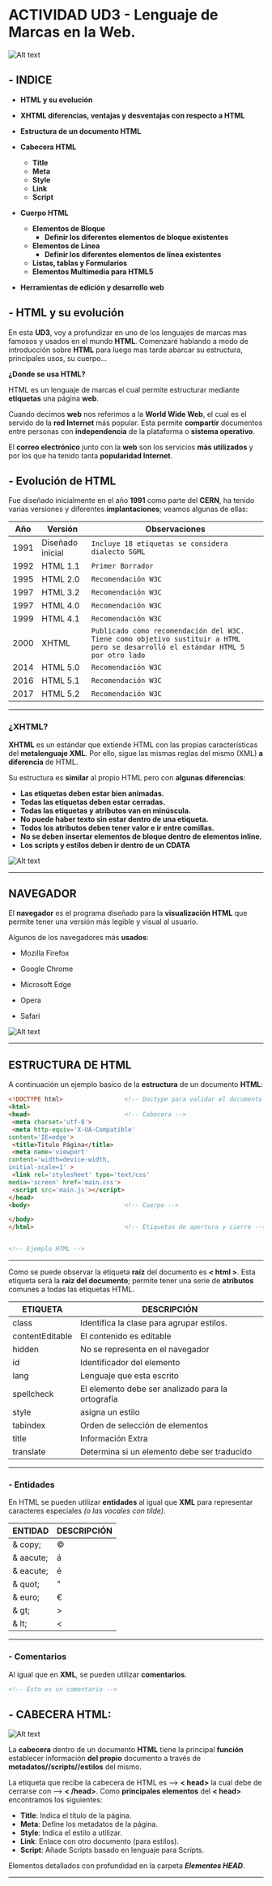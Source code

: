 # ACTIVIDAD UD3 - Lenguaje de Marcas en la Web. 

![Alt text](image.png)

## - **INDICE** ##
+ **HTML y su evolución**

+ **XHTML diferencias, ventajas y desventajas con respecto a HTML**

+ **Estructura de un documento HTML**

+ **Cabecera HTML**
    + **Title**
    + **Meta**
    + **Style**
    + **Link**
    + **Script**

+ **Cuerpo HTML** 
  + **Elementos de Bloque**
    + **Definir los diferentes elementos de bloque existentes**
  + **Elementos de Línea**
    + **Definir los diferentes elementos de línea existentes**
  + **Listas, tablas y Formularios**
  + **Elementos Multimedia para HTML5**
+ **Herramientas de edición y desarrollo web**


## - **HTML y su evolución** 

En esta **UD3**, voy a profundizar en uno de los lenguajes de marcas mas famosos y usados en el mundo **HTML**. Comenzaré hablando a modo de introducción sobre **HTML** para luego mas tarde abarcar su estructura, principales usos, su cuerpo...

**¿Donde se usa HTML?**

HTML es un lenguaje de marcas el cual permite estructurar mediante **etiquetas** una página **web**.

Cuando decimos **web** nos referimos a la **World Wide Web**, el cual es el servido de la **red Internet** más popular. Esta permite **compartir** documentos entre personas con **independencia** de la plataforma o **sistema operativo**.

El **correo electrónico** junto con la **web** son los servicios **más utilizados** y por los que ha tenido tanta **popularidad Internet**.


 
## - **Evolución de HTML**

Fue diseñado inicialmente en el año **1991** como parte del **CERN**, ha tenido varias versiones y diferentes **implantaciones**; veamos algunas de ellas:

| Año | Versión  | Observaciones |
|----------|----------|----------|
| 1991    | Diseñado inicial   | ```Incluye 18 etiquetas se considera dialecto SGML```   |
| 1992   | HTML 1.1  | ```Primer Borrador```  |
| 1995   | HTML 2.0   | ````Recomendación W3C````   |
| 1997    | HTML 3.2   | ```Recomendación W3C```  |
| 1997    | HTML 4.0   | ```Recomendación W3C```|
| 1999    | HTML 4.1   | ```Recomendación W3C```|
| 2000    | XHTML   | ```Publicado como recomendación del W3C. Tiene como objetivo sustituir a HTML pero se desarrolló el estándar HTML 5 por otro lado```  |
| 2014    | HTML 5.0   | ```Recomendación W3C```|
| 2016    | HTML 5.1 | ```Recomendación W3C```|
| 2017    | HTML 5.2   | ```Recomendación W3C```|

----
###  **¿XHTML?**

**XHTML** es un estándar que extiende HTML con las propias características del **metalenguaje XML**. Por ello, sigue las mismas reglas del mismo (XML) **a diferencia** de HTML.

Su estructura es **similar** al propio HTML pero con **algunas diferencias**:

  + **Las etiquetas deben estar bien animadas.**
  + **Todas las etiquetas deben estar cerradas.**
  + **Todas las etiquetas y atributos van en minúscula.**
  + **No puede haber texto sin estar dentro de una etiqueta.**
  + **Todos los atributos deben tener valor e ir entre comillas.**
  + **No se deben insertar elementos de bloque dentro de elementos inline.**
  + **Los scripts y estilos deben ir dentro de un CDATA**
  
![Alt text](image-1.png)

----
##  **NAVEGADOR**

El **navegador** es el programa diseñado para la **visualización HTML** que permite tener una versión más legible y visual al usuario.

Algunos de los navegadores más **usados**:

  + Mozilla Firefox

  + Google Chrome
  
  + Microsoft Edge

  + Opera

  + Safari

![Alt text](image-2.png)

 ---------------
##  **ESTRUCTURA DE HTML**

A continuación un ejemplo basico de la **estructura** de un documento **HTML**:

```HTML
<!DOCTYPE html>                 <!-- Doctype para validar el documento --> 
<html>
<head>                          <!-- Cabecera --> 
 <meta charset='utf-8'>
 <meta http-equiv='X-UA-Compatible'
content='IE=edge'>
 <title>Titulo Página</title>
 <meta name='viewport'
content='width=device-width,
initial-scale=1' >
 <link rel='stylesheet' type='text/css'
media='screen' href='main.css'>
 <script src='main.js'></script>
</head>
<body>                          <!-- Cuerpo --> 

</body>
</html>                         <!-- Etiquetas de apertura y cierre --> 


<!-- Ejemplo HTML --> 
``````
----

Como se puede observar la etiqueta **raíz** del documento es **< html >**. Esta etiqueta será la **raíz del documento**; permite tener una serie de **atributos** comunes a todas las etiquetas HTML.

| ETIQUETA | DESCRIPCIÓN  |
|----------|----------|
| class    | Identifica la clase para agrupar estilos.   |
| contentEditable   | El contenido es editable  | 
| hidden   | No se representa en el navegador |
| id    | Identificador del elemento   |
| lang    | Lenguaje que esta escrito   |
| spellcheck    | El elemento debe ser analizado para la ortografía   |
| style    | asigna un estilo   |
| tabindex    | Orden de selección de elementos   |
| title    | Información Extra |
| translate    | Determina si un elemento debe ser traducido  |

-----
### - **Entidades**

En HTML se pueden utilizar **entidades** al igual que **XML** para representar caracteres especiales *(o las vocales con tilde)*.

| ENTIDAD | DESCRIPCIÓN  |
|----------|----------|
| & copy;    | &copy;   |
| & aacute;   | &aacute;  | 
| & eacute;   | &eacute; |
| & quot;    | &quot;   |
| & euro;    | &euro;   |
| & gt;    |  &gt;    |
| & lt;    | &lt;   |

------------------------------------------------------------------

### - **Comentarios** 

Al igual que en **XML**, se pueden utilizar **comentarios**.

````HTML
<!-- Esto es un comentario -->
````````
## - **CABECERA HTML**:
![Alt text](image-3.png)

La **cabecera** dentro de un documento **HTML** tiene la principal **función** establecer información **del propio** documento a través de **metadatos//scripts//estilos** del mismo.


La etiqueta que recibe la cabecera de HTML es --> **< head>** la cual debe de cerrarse con --> **< /head>**. Como **principales elementos** del **< head>** encontramos los siguientes:


  + **Title**: Indica el título de la página.
  + **Meta**: Define los metadatos de la página.
  + **Style**: Indica el estilo a utilizar.
  + **Link**: Enlace con otro documento (para estilos).
  + **Script**: Añade Scripts basado en lenguaje para Scripts.

Elementos detallados con profundidad en la carpeta ***Elementos HEAD***.

  ------

